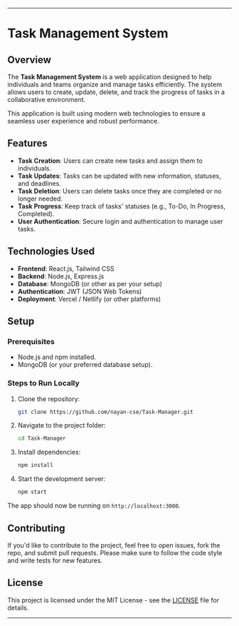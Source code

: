 
---

# Task Management System

## Overview

The **Task Management System** is a web application designed to help individuals and teams organize and manage tasks efficiently. The system allows users to create, update, delete, and track the progress of tasks in a collaborative environment.

This application is built using modern web technologies to ensure a seamless user experience and robust performance.

## Features

- **Task Creation**: Users can create new tasks and assign them to individuals.
- **Task Updates**: Tasks can be updated with new information, statuses, and deadlines.
- **Task Deletion**: Users can delete tasks once they are completed or no longer needed.
- **Task Progress**: Keep track of tasks' statuses (e.g., To-Do, In Progress, Completed).
- **User Authentication**: Secure login and authentication to manage user tasks.

## Technologies Used

- **Frontend**: React.js, Tailwind CSS
- **Backend**: Node.js, Express.js
- **Database**: MongoDB (or other as per your setup)
- **Authentication**: JWT (JSON Web Tokens)
- **Deployment**: Vercel / Netlify (or other platforms)

## Setup

### Prerequisites

- Node.js and npm installed.
- MongoDB (or your preferred database setup).

### Steps to Run Locally

1. Clone the repository:

   ```bash
   git clone https://github.com/nayan-cse/Task-Manager.git
   ```

2. Navigate to the project folder:

   ```bash
   cd Task-Manager
   ```

3. Install dependencies:

   ```bash
   npm install
   ```

4. Start the development server:

   ```bash
   npm start
   ```

The app should now be running on `http://localhost:3000`.

## Contributing

If you'd like to contribute to the project, feel free to open issues, fork the repo, and submit pull requests. Please make sure to follow the code style and write tests for new features.

## License

This project is licensed under the MIT License - see the [LICENSE](LICENSE) file for details.

---

